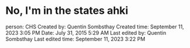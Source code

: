# No, l'm in the states ahki

person: CHS
Created by: Quentin Sombsthay
Created time: September 11, 2023 3:05 PM
Date: July 31, 2015 5:29 AM
Last edited by: Quentin Sombsthay
Last edited time: September 11, 2023 3:22 PM